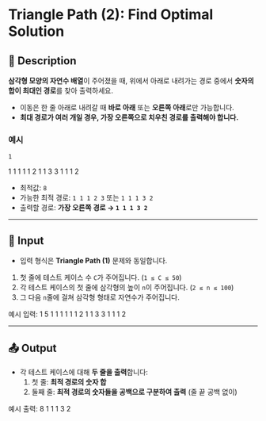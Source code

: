 # Triangle Path (2): Find Optimal Solution

## 📌 Description

**삼각형 모양의 자연수 배열**이 주어졌을 때, 위에서 아래로 내려가는 경로 중에서 **숫자의 합이 최대인 경로**를 찾아 출력하세요.

- 이동은 한 줄 아래로 내려갈 때 **바로 아래** 또는 **오른쪽 아래**로만 가능합니다.
- **최대 경로가 여러 개일 경우, 가장 오른쪽으로 치우친 경로를 출력해야 합니다.**

### 예시

    1
   1 1
  1 1 1
 2 1 1 3
3 1 1 1 2

- 최적값: `8`
- 가능한 최적 경로: `1 1 1 2 3` 또는 `1 1 1 3 2`
- 출력할 경로: **가장 오른쪽 경로 → `1 1 1 3 2`**

---

## 🔢 Input

- 입력 형식은 **Triangle Path (1)** 문제와 동일합니다.

1. 첫 줄에 테스트 케이스 수 `C`가 주어집니다. (`1 ≤ C ≤ 50`)
2. 각 테스트 케이스의 첫 줄에 삼각형의 높이 `n`이 주어집니다. (`2 ≤ n ≤ 100`)
3. 그 다음 `n`줄에 걸쳐 삼각형 형태로 자연수가 주어집니다.

예시 입력: 1 5 1 1 1 1 1 1 2 1 1 3 3 1 1 1 2

---

## 📤 Output

- 각 테스트 케이스에 대해 **두 줄을 출력**합니다:
  1. 첫 줄: **최적 경로의 숫자 합**
  2. 둘째 줄: **최적 경로의 숫자들을 공백으로 구분하여 출력** (줄 끝 공백 없이)

예시 출력: 8 1 1 1 3 2
